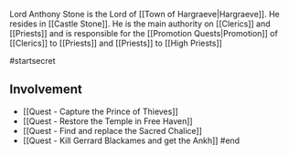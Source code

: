 
Lord Anthony Stone is the Lord of [[Town of Hargraeve|Hargraeve]]. He resides in [[Castle Stone]]. He is the main authority on [[Clerics]] and [[Priests]] and is responsible for the [[Promotion Quests|Promotion]] of [[Clerics]] to [[Priests]] and [[Priests]] to [[High Priests]]

#startsecret 
## Involvement
* [[Quest - Capture the Prince of Thieves]]
* [[Quest - Restore the Temple in Free Haven]]
* [[Quest - Find and replace the Sacred Chalice]]
* [[Quest - Kill Gerrard Blackames and get the Ankh]]
#end 